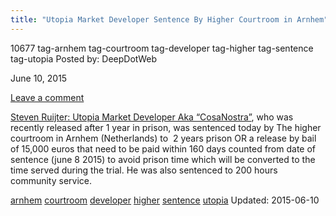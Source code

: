 ```yaml
---
title: "Utopia Market Developer Sentence By Higher Courtroom in Arnhem"
---
```


10677 tag-arnhem tag-courtroom tag-developer tag-higher tag-sentence tag-utopia
Posted by: DeepDotWeb 

<span>June 10, 2015</span>

<span><a href="/2015/06/10/utopia-market-developer-sentence-by-higher-courtroom-in-arnhem/#respond">Leave a comment</a></span>
</p>

<p><a href="/2015/06/04/meet-steven-ruijter-utopia-market-developer-aka-cosanostra/">Steven Ruijter: Utopia Market Developer Aka “CosaNostra”</a>, who was recently released after 1 year in prison, was sentenced today by The higher courtroom in Arnhem (Netherlands) to  2 years prison OR a release by bail  of 15,000 euros that need to be paid within 160 days counted from date of sentence (june 8 2015) to avoid prison time which will be converted to the time served during the trial. He was also sentenced to 200 hours community service.</p>
</div>
<a href="/tag/arnhem/" rel="tag">arnhem</a> <a href="/tag/courtroom/" rel="tag">courtroom</a> <a href="/tag/developer/" rel="tag">developer</a> <a href="/tag/higher/" rel="tag">higher</a> <a href="/tag/sentence/" rel="tag">sentence</a> <a href="/tag/utopia/" rel="tag">utopia</a></span> 
Updated: 2015-06-10

    

